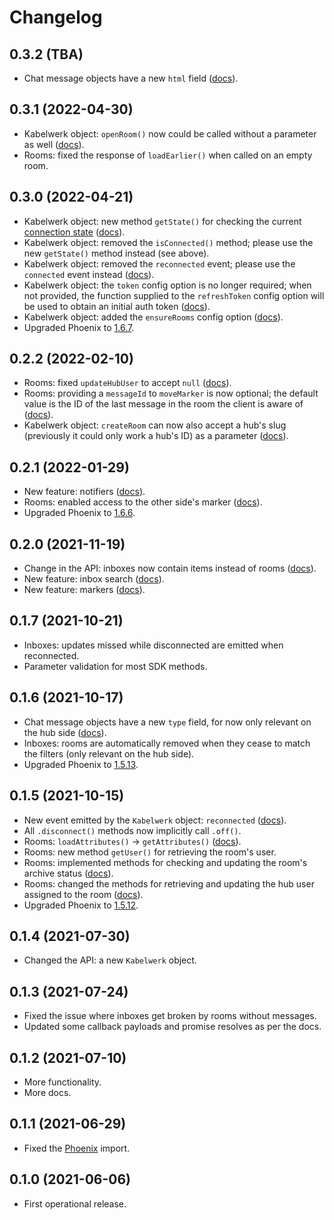 # Changelog

## 0.3.2 (TBA)

-   Chat message objects have a new `html` field ([docs](./docs/rooms.md#messaging)).

## 0.3.1 (2022-04-30)

-   Kabelwerk object: `openRoom()` now could be called without a parameter as well ([docs](./docs/kabelwerk.md#list-of-methods)).
-   Rooms: fixed the response of `loadEarlier()` when called on an empty room.

## 0.3.0 (2022-04-21)

-   Kabelwerk object: new method `getState()` for checking the current [connection state](./docs/connection-states.md) ([docs](./docs/kabelwerk.md#list-of-methods)).
-   Kabelwerk object: removed the `isConnected()` method; please use the new `getState()` method instead (see above).
-   Kabelwerk object: removed the `reconnected` event; please use the `connected` event instead ([docs](./docs/kabelwerk.md#list-of-events)).
-   Kabelwerk object: the `token` config option is no longer required; when not provided, the function supplied to the `refreshToken` config option will be used to obtain an initial auth token ([docs](./docs/kabelwerk.md#config)).
-   Kabelwerk object: added the `ensureRooms` config option ([docs](./docs/kabelwerk.md#config)).
-   Upgraded Phoenix to [1.6.7](https://hexdocs.pm/phoenix/1.6.7/js/).

## 0.2.2 (2022-02-10)

-   Rooms: fixed `updateHubUser` to accept `null` ([docs](./docs/rooms.md#on-the-hub-side)).
-   Rooms: providing a `messageId` to `moveMarker` is now optional; the default value is the ID of the last message in the room the client is aware of ([docs](./docs/rooms.md#markers)).
-   Kabelwerk object: `createRoom` can now also accept a hub's slug (previously it could only work a hub's ID) as a parameter ([docs](./docs/kabelwerk.md#rooms)).

## 0.2.1 (2022-01-29)

-   New feature: notifiers ([docs](./docs/notifiers.md)).
-   Rooms: enabled access to the other side's marker ([docs](./docs/rooms.md#markers)).
-   Upgraded Phoenix to [1.6.6](https://hexdocs.pm/phoenix/1.6.6/js/).

## 0.2.0 (2021-11-19)

-   Change in the API: inboxes now contain items instead of rooms ([docs](./docs/inboxes.md)).
-   New feature: inbox search ([docs](./docs/inboxes.md#search)).
-   New feature: markers ([docs](./docs/rooms.md#markers)).

## 0.1.7 (2021-10-21)

-   Inboxes: updates missed while disconnected are emitted when reconnected.
-   Parameter validation for most SDK methods.

## 0.1.6 (2021-10-17)

-   Chat message objects have a new `type` field, for now only relevant on the hub side ([docs](./docs/rooms.md#messaging)).
-   Inboxes: rooms are automatically removed when they cease to match the filters (only relevant on the hub side).
-   Upgraded Phoenix to [1.5.13](https://hexdocs.pm/phoenix/1.5.13/js/).

## 0.1.5 (2021-10-15)

-   New event emitted by the `Kabelwerk` object: `reconnected` ([docs](./docs/kabelwerk.md)).
-   All `.disconnect()` methods now implicitly call `.off()`.
-   Rooms: `loadAttributes()` → `getAttributes()` ([docs](./docs/rooms.md#custom-attributes)).
-   Rooms: new method `getUser()` for retrieving the room's user.
-   Rooms: implemented methods for checking and updating the room's archive status ([docs](./docs/rooms.md#on-the-hub-side)).
-   Rooms: changed the methods for retrieving and updating the hub user assigned to the room ([docs](./docs/rooms.md#on-the-hub-side)).
-   Upgraded Phoenix to [1.5.12](https://hexdocs.pm/phoenix/1.5.12/js/).

## 0.1.4 (2021-07-30)

-   Changed the API: a new `Kabelwerk` object.

## 0.1.3 (2021-07-24)

-   Fixed the issue where inboxes get broken by rooms without messages.
-   Updated some callback payloads and promise resolves as per the docs.

## 0.1.2 (2021-07-10)

-   More functionality.
-   More docs.

## 0.1.1 (2021-06-29)

-   Fixed the [Phoenix](https://www.npmjs.com/package/phoenix) import.

## 0.1.0 (2021-06-06)

-   First operational release.
